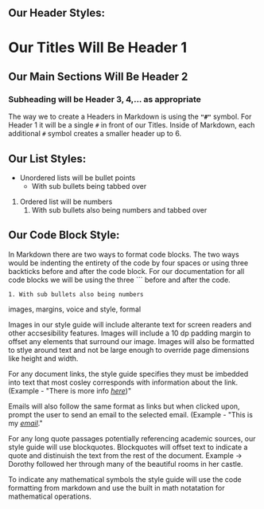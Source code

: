 
## Our Header Styles:

# Our Titles Will Be Header 1
## Our Main Sections Will Be Header 2
### Subheading will be Header 3, 4,... as appropriate
The way we to create a Headers in Markdown is using the **``"#"``** symbol. For Header 1 it will be a single ``#`` in front of our Titles. Inside of Markdown, each additional ``#`` symbol creates a smaller header up to 6. 

## Our List Styles:
- Unordered lists will be bullet points
	- With sub bullets being tabbed over

1. Ordered list will be numbers
	1. With sub bullets also being numbers and tabbed over

## Our Code Block Style:
In Markdown there are two ways to format code blocks. The two ways would be indenting the entirety of the code by four spaces or using three backticks before and after the code block. For our documentation for all code blocks we will be using the three \``` before and after the code.


	1. With sub bullets also being numbers



images, margins, voice and style, formal

Images in our style guide will include alterante text for screen readers and other accsesibility features. Images will include a 10 dp padding margin to offset any elements that surround our image. Images will also be formatted to stlye around text and not be large enough to override page dimensions like height and width. 

For any document links, the style guide specifies they must be imbedded into text that most cosley corresponds with information about the link. (Example - "There is more info *[here](https://github.com/Drew-Watson-117/Tech-Comm-User-Manual/blob/master/Style%20Guide.md)*)" 

Emails will also follow the same format as links but when clicked upon, prompt the user to send an email to the selected email. (Example - "This is my *[email](mailto:dummyemail@email.com)*."

For any long quote passages potentially referencing academic sources, our style guide will use blockquotes. Blockquotes will offset text to indicate a quote and distinuish the text from the rest of the document. Example -> Dorothy followed her through many of the beautiful rooms in her castle.

To indicate any mathematical symbols the style guide will use the code formatting from markdown and use the built in math notatation for mathematical operations. 
